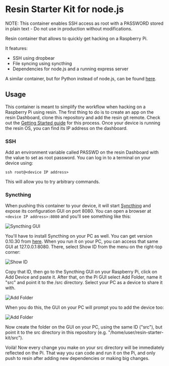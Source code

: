 Resin Starter Kit for node.js
=============================

NOTE: This container enables SSH access as root with a PASSWORD stored in plain text - Do not use in production without modifications.

Resin container that allows to quickly get hacking on a Raspberry Pi.

It features:
- SSH using dropbear
- File syncing using syncthing
- Dependencies for node.js and a running express server

A similar container, but for Python instead of node.js, can be found [here](https://github.com/pcarranzav/resin-starter-kit-python).

Usage
------


This container is meant to simplify the workflow when hacking on a Raspberry Pi using resin.
The first thing to do is to create an app on the resin Dashboard, clone this repository and add the resin git remote. Check out the [Getting Started guide](http://docs.resin.io/#/pages/gettingStarted.md) for this process.
Once your device is running the resin OS, you can find its IP address on the dashboard.

### SSH
Add an environment variable called PASSWD on the resin Dashboard with the value to set as root password.
You can log in to a terminal on your device using:
```
ssh root@<device IP address>
```
This will allow you to try arbitrary commands.

### Syncthing

When pushing this container to your device, it will start [Syncthing](https://syncthing.net/) and expose its configuration GUI on port 8080.
You can open a browser at `<device IP address>:8080` and you'll see something like this:

![Syncthing GUI](../../blob/master/doc/syncthing-gui.png)

You'll have to install Syncthing on your PC as well. You can get version 0.10.30 from [here](https://github.com/syncthing/syncthing/releases/tag/v0.10.30).
When you run it on your PC, you can access that same GUI at 127.0.0.1:8080.
There, select Show ID from the menu on the right-top corner:

![Show ID](../../blob/master/doc/show-id.png)

Copy that ID, then go to the Syncthing GUI on your Raspberry Pi, click on Add Device and paste it.
After that, on the Pi GUI select Add Folder, name it "src" and point it to the /src directory.
Select your PC as a device to share it with.

![Add Folder](../../blob/master/doc/show-id.png)

When you do this, the GUI on your PC will prompt you to add the device too:

![Add Folder](../../blob/master/doc/new-device.png)	

Now create the folder on the GUI on your PC, using the same ID ("src"), but point it to the src directory in this repository (e.g. "/home/user/resin-starter-kit/src").

Voilà! Now every change you make on your src directory will be immediately reflected on the Pi. That way you can code and run it on the Pi, and only push to resin after adding new dependencies or making big changes.


 